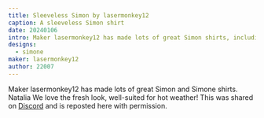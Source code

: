 ```yaml
---
title: Sleeveless Simon by lasermonkey12
caption: A sleeveless Simon shirt
date: 20240106
intro: Maker lasermonkey12 has made lots of great Simon shirts, including this sleeveless one.
designs:
  - simone
maker: lasermonkey12
author: 22007
---
```


Maker lasermonkey12 has made lots of great Simon and Simone shirts. Natalia We love the fresh look, well-suited for hot weather! This was shared on [Discord](https://discord.freesewing.org/) and is reposted here with permission.
